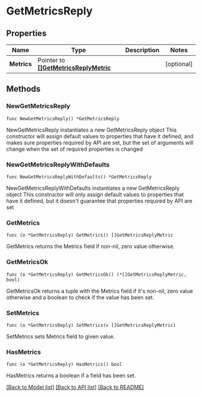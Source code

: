# GetMetricsReply

## Properties

Name | Type | Description | Notes
------------ | ------------- | ------------- | -------------
**Metrics** | Pointer to [**[]GetMetricsReplyMetric**](GetMetricsReplyMetric.md) |  | [optional] 

## Methods

### NewGetMetricsReply

`func NewGetMetricsReply() *GetMetricsReply`

NewGetMetricsReply instantiates a new GetMetricsReply object
This constructor will assign default values to properties that have it defined,
and makes sure properties required by API are set, but the set of arguments
will change when the set of required properties is changed

### NewGetMetricsReplyWithDefaults

`func NewGetMetricsReplyWithDefaults() *GetMetricsReply`

NewGetMetricsReplyWithDefaults instantiates a new GetMetricsReply object
This constructor will only assign default values to properties that have it defined,
but it doesn't guarantee that properties required by API are set

### GetMetrics

`func (o *GetMetricsReply) GetMetrics() []GetMetricsReplyMetric`

GetMetrics returns the Metrics field if non-nil, zero value otherwise.

### GetMetricsOk

`func (o *GetMetricsReply) GetMetricsOk() (*[]GetMetricsReplyMetric, bool)`

GetMetricsOk returns a tuple with the Metrics field if it's non-nil, zero value otherwise
and a boolean to check if the value has been set.

### SetMetrics

`func (o *GetMetricsReply) SetMetrics(v []GetMetricsReplyMetric)`

SetMetrics sets Metrics field to given value.

### HasMetrics

`func (o *GetMetricsReply) HasMetrics() bool`

HasMetrics returns a boolean if a field has been set.


[[Back to Model list]](../README.md#documentation-for-models) [[Back to API list]](../README.md#documentation-for-api-endpoints) [[Back to README]](../README.md)


